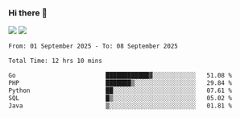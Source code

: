 ### Hi there 👋️

![](https://komarev.com/ghpvc/?username=Loner1024)
![](https://hit.yhype.me/github/profile?account_id=20189164)

<!--START_SECTION:waka-->

```txt
From: 01 September 2025 - To: 08 September 2025

Total Time: 12 hrs 10 mins

Go                         ████████████▓░░░░░░░░░░░░   51.08 %
PHP                        ███████▒░░░░░░░░░░░░░░░░░   29.84 %
Python                     ██░░░░░░░░░░░░░░░░░░░░░░░   07.61 %
SQL                        █▒░░░░░░░░░░░░░░░░░░░░░░░   05.02 %
Java                       ▒░░░░░░░░░░░░░░░░░░░░░░░░   01.81 %
```

<!--END_SECTION:waka-->



